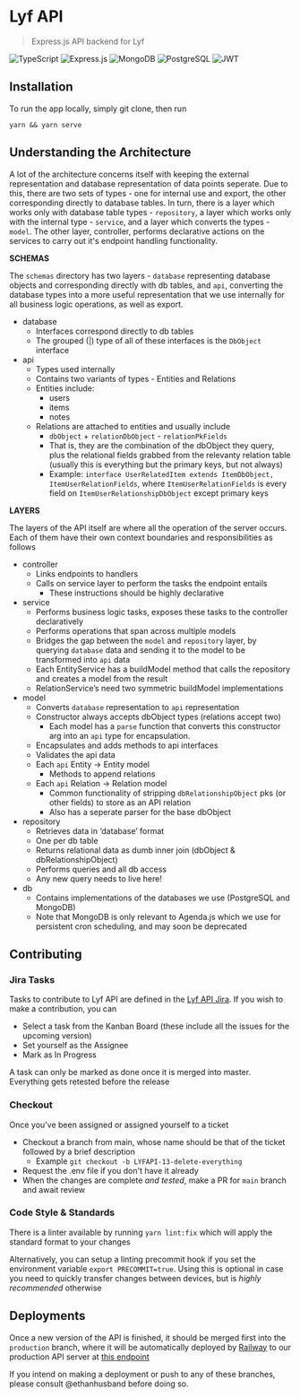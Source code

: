 # Lyf API

> Express.js API backend for Lyf

![TypeScript](https://img.shields.io/badge/typescript-%23007ACC.svg?style=for-the-badge&logo=typescript&logoColor=white)
![Express.js](https://img.shields.io/badge/express.js-%23404d59.svg?style=for-the-badge&logo=express&logoColor=%2361DAFB)
![MongoDB](https://img.shields.io/badge/MongoDB-%234ea94b.svg?style=for-the-badge&logo=mongodb&logoColor=white)
![PostgreSQL](https://img.shields.io/badge/postgresql-4169e1?style=for-the-badge&logo=postgresql&logoColor=white)
![JWT](https://img.shields.io/badge/JWT-black?style=for-the-badge&logo=JSON%20web%20tokens)

## Installation

To run the app locally, simply git clone, then run

```
yarn && yarn serve
```

## Understanding the Architecture

A lot of the architecture concerns itself with keeping the external representation and database representation of data points seperate. Due to this, there are two sets of types - one for internal use and export, the other corresponding directly to database tables. In turn, there is a layer which works only with database table types - `repository`, a layer which works only with the internal type - `service`, and a layer which converts the types - `model`. The other layer, controller, performs declarative actions on the services to carry out it's endpoint handling functionality.

**SCHEMAS**

The `schemas` directory has two layers - `database` representing database objects and corresponding directly with db tables, and `api`, converting the database types into a more useful representation that we use internally for all business logic operations, as well as export.

- database
    - Interfaces correspond directly to db tables
    - The grouped (|) type of all of these interfaces is the `DbObject` interface
- api
    - Types used internally
    - Contains two variants of types - Entities and Relations
    - Entities include:
      - users
      - items
      - notes
    - Relations are attached to entities and usually include
      - `dbObject` + `relationDbObject` - `relationPkFields`
      - That is, they are the combination of the dbObject they query, plus the relational fields grabbed from the relevanty relation table (usually this is everything but the primary keys, but not always)
      - Example: `interface UserRelatedItem extends ItemDbObject, ItemUserRelationFields`, where `ItemUserRelationFields` is every field on `ItemUserRelationshipDbObject` except primary keys

**LAYERS**

The layers of the API itself are where all the operation of the server occurs. Each of them have their own context boundaries and responsibilities as follows

- controller
  - Links endpoints to handlers
  - Calls on service layer to perform the tasks the endpoint entails
    - These instructions should be highly declarative
- service
  - Performs business logic tasks, exposes these tasks to the controller declaratively
  - Performs operations that span across multiple models
  - Bridges the gap between the `model` and `repository` layer, by querying `database` data and sending it to the model to be transformed into `api` data
  - Each EntityService has a buildModel method that calls the repository and creates a model from the result
  - RelationService’s need two symmetric buildModel implementations
- model
    - Converts `database` representation to `api` representation
    - Constructor always accepts dbObject types (relations accept two)
      - Each model has a `parse` function that converts this constructor arg into an `api` type for encapsulation. 
    - Encapsulates and adds methods to api interfaces
    - Validates the api data
    - Each `api` Entity -> Entity model
        - Methods to append relations
    - Each `api` Relation -> Relation model
        - Common functionality of stripping `dbRelationshipObject` pks (or other fields) to store as an API relation
        - Also has a seperate parser for the base dbObject
- repository
    - Retrieves data in ‘database’ format
    - One per db table
    - Returns relational data as dumb inner join (dbObject & dbRelationshipObject)
    - Performs queries and all db access
    - Any new query needs to live here!
- db
  - Contains implementations of the databases we use (PostgreSQL and MongoDB)
  - Note that MongoDB is only relevant to Agenda.js which we use for persistent cron scheduling, and may soon be deprecated

## Contributing

### Jira Tasks

Tasks to contribute to Lyf API are defined in the [Lyf API Jira](https://lyf-planner.atlassian.net/jira/software/projects/LYFAPI/boards/3/backlog?versions=visible). If you wish to make a contribution, you can

- Select a task from the Kanban Board (these include all the issues for the upcoming version)
- Set yourself as the Assignee
- Mark as In Progress

A task can only be marked as done once it is merged into master. Everything gets retested before the release

### Checkout

Once you've been assigned or assigned yourself to a ticket

- Checkout a branch from main, whose name should be that of the ticket followed by a brief description
  - Example `git checkout -b LYFAPI-13-delete-everything`
- Request the .env file if you don't have it already
- When the changes are complete *and tested*, make a PR for `main` branch and await review

### Code Style & Standards

There is a linter available by running `yarn lint:fix` which will apply the standard format to your changes

Alternatively, you can setup a linting precommit hook if you set the environment variable `export PRECOMMIT=true`. Using this is optional in case you need to quickly transfer changes between devices, but is *highly recommended* otherwise

## Deployments

Once a new version of the API is finished, it should be merged first into the `production` branch, where it will be automatically deployed by [Railway](https://railway.app/project/f775ac44-eda0-44f0-9299-df915e4b8f20/service/ec403ab7-ec5e-4902-81ac-74f195778b7a) to our production API server at [this endpoint](https://lyf-api-production.up.railway.app)

If you intend on making a deployment or push to any of these branches, please consult @ethanhusband before doing so.
